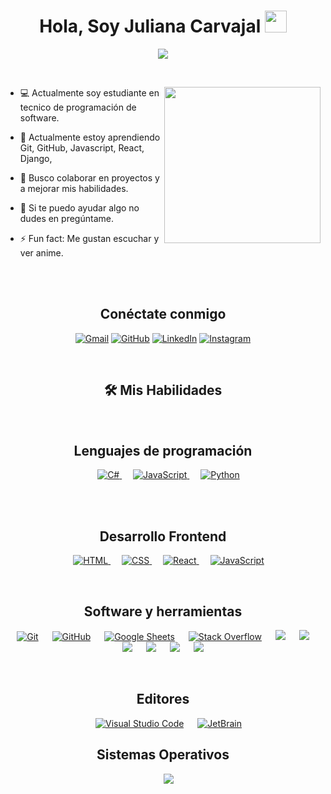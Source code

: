 <h1 align="center">Hola, Soy Juliana Carvajal <img src="https://media.giphy.com/media/hvRJCLFzcasrR4ia7z/giphy.gif" width="35"></h1>
<p align="center">
  <a href="https://github.com/DenverCoder1/readme-typing-svg"><img src="https://readme-typing-svg.herokuapp.com?font=Time+New+Roman&color=%23C8BE25&size=25&center=true&vCenter=true&width=600&height=100&lines=Las+metas+en+la+programación+no+son;solo+líneas+de+código+sino+soluciones;que+cambian+el+mundo.;Y+el+arte+de+programar;es+la+capacidad+de+ver+más+allá+del+código;y+encontrar+la+belleza+en+las+soluciones."></a>
</p>


<br>


<picture> <img align="right" src="https://github.com/7oSkaaa/7oSkaaa/blob/main/Images/Right_Side.gif?raw=true" width = 250px></picture>



- :computer: Actualmente soy estudiante en tecnico de programación de software.
  
- 🌱 Actualmente estoy aprendiendo Git, GitHub, Javascript, React, Django,
  
- 👯 Busco colaborar en proyectos y a mejorar mis habilidades.
  
- 💬 Si te puedo ayudar algo no dudes en pregúntame.
  
- ⚡ Fun fact: Me gustan escuchar y ver anime.
<br>

<br>


<h2 align="center">Conéctate conmigo </h2>

<p align="center">
	<a href="mailto:julianacar2901@gmail.com"><img img src="https://img.shields.io/badge/gmail-%23EA4335.svg?style=plastic&logo=gmail&logoColor=white" alt="Gmail"/></a>
	<a href="https://github.com/julianavelasquez2573"><img src="https://img.shields.io/badge/github-%23181717.svg?style=plastic&logo=github&logoColor=white" alt="GitHub"/></a>
	<a href="https://www.linkedin.com/in/juliana-carvajal-43948327b/"><img src="https://img.shields.io/badge/linkedin-%230A66C2.svg?style=plastic&logo=linkedin&logoColor=white" alt="LinkedIn"/></a>
	<a href="https://www.instagram.com/dev_velasquez1/"><img src="https://img.shields.io/badge/instagram-%23E4405F.svg?style=plastic&logo=instagram&logoColor=white" alt="Instagram"/></a>
</p>
<br>

<h2 align="center">🛠️ Mis Habilidades</h2>
<br>
<h2 align="center">Lenguajes de programación</h2>


<p align="center"> 
  &emsp; 
  <a href="https://desarrolloweb.com/manuales/manual-c-sharp" target="_blank"> 
    <img alt="C#" src="https://img.shields.io/badge/C%23-239120?style=plastic&logo=c%2B%2B&logoColor=white">
  </a> 
  &emsp;
  <a href="https://developer.mozilla.org/en-US/docs/Web/JavaScript" target="_blank"> 
     <img alt="JavaScript" src="https://img.shields.io/badge/JavaScript%20-%23F7DF1E.svg?style=plastic&logo=javascript&logoColor=black">
   </a>
  &emsp;
   <a href="https://www.python.org" target="_blank">
    <img alt="Python" src="https://img.shields.io/badge/Python%20-%2314354C.svg?style=plastic&logo=python&logoColor=white">
  </a>
</p>
<br>
<br>
<h2 align="center">Desarrollo Frontend</h2>

<p align="center"> 
  &emsp; 
  <a href="https://www.w3.org/html/" target="_blank"> 
   <img alt="HTML" src="https://img.shields.io/badge/HTML5%20-%23E34F26.svg?style=plastic&logo=html5&logoColor=white">
  </a>   
  &emsp;
  <a href="https://www.w3schools.com/css/" target="_blank">
    <img alt="CSS" src="https://img.shields.io/badge/CSS%20-%231572B6.svg?style=plastic&logo=css3&logoColor=white">
  </a> 
  &emsp;
  <a href="https://react.dev/" target="_blank">
    <img alt="React" src="https://img.shields.io/badge/react-%2361DAFB.svg?style=plastic&logo=React&logoColor=black">
  </a>
  &emsp;
  <a href="https://developer.mozilla.org/en-US/docs/Web/JavaScript" target="_blank"> 
     <img alt="JavaScript" src="https://img.shields.io/badge/JavaScript%20-%23F7DF1E.svg?style=plastic&logo=javascript&logoColor=black">
   </a>
</p>

<br>
<h2 align="center">Software y herramientas</h2>
 
<p align="center">
  &emsp;
    <a href="#"><img alt="Git" src="https://img.shields.io/badge/Git%20-%23F05033.svg?style=plastic&logo=git&logoColor=white"></a>
  &emsp;
    <a href="#"><img alt="GitHub" src="https://img.shields.io/badge/github-%23181717.svg?style=plastic&logo=github&logoColor=white"></a>
  &emsp;
    <a href="#"><img alt="Google Sheets" src="https://img.shields.io/badge/Google%20Sheets%20-%2334A853.svg?style=plastic&logo=google%20sheets&logoColor=white"></a>
  &emsp;
    <a href="#"><img alt="Stack Overflow" src="https://img.shields.io/badge/-Stack%20Overflow-FE7A16?style=plastic&logo=stack-overflow&logoColor=white"></a>
  &emsp;
    <a href="#"><img src="https://img.shields.io/badge/django-%23092E20.svg?&style=plastic&logo=django&logoColor=white" /></a>
  &emsp;
    <a href="#"><img src="https://img.shields.io/badge/mysql-%234479A1.svg?&style=plastic&logo=mysql&logoColor=white"/></a>
  &emsp;
    <a href="#"><img src="https://img.shields.io/badge/SQLite-07405E?&style=plastic&logo=mysql&logoColor=white"/></a>
   &emsp;
    <a href="#"><img src="https://img.shields.io/badge/Figma-F24E1E?&style=plastic&logo=mysql&logoColor=white"/></a>
  &emsp;
    <a href="#"><img src="https://img.shields.io/badge/Canva-%2300C4CC.svg?&style=plastic&logo=mysql&logoColor=white"/></a>
  &emsp;
    <a href="#"><img src="https://img.shields.io/badge/Notion-000000?&style=plastic&logo=mysql&logoColor=white"/></a>
</p>

<br>
<h2 align="center">Editores</h2>
 
<p align="center">
  &emsp;
    <a href="#"><img alt="Visual Studio Code" src="https://img.shields.io/badge/Visual%20Studio%20Code-0078d7.svg?style=plastic&logo=visual-studio-code&logoColor=white"></a>
  &emsp;
    <a href="#"><img alt="JetBrain" src="https://img.shields.io/badge/Visual_Studio-5C2D91?style=plastic&logo=jetbrains&logoColor=white" /></a>
</p>


 <h2 align="center">Sistemas Operativos</h2>
 
<p align="center">
  &emsp;
    <a href="#"><img src="https://img.shields.io/badge/Windows-0078D6?style=plastic&logo=windows&logoColor=white"></a>
</p>

<br> 
<!---	
	## <picture> <img src = "https://github.com/7oSkaaa/7oSkaaa/blob/main/Images/Statistics.gif?raw=true" width = 50px>  </picture> Github Stats
	
	<details><summary><h3> 🔥 Streak Stats</h3></summary>
	
	----	
	
	<p align="center"><img src="https://github-readme-streak-stats.herokuapp.com/?user=7oSkaaa&theme=tokyonight_duo" alt="7oSkaaa" /></p>
	
	</details>
	  
	<details><summary><h3>💻 GitHub Profile Stats</h3></summary>
	
	----
		
	<p align="center">
	    <a href="https://github.com/anuraghazra/github-readme-stats">
		    <img alt="7oSkaaa's Github Stats" src="https://github-readme-stats.vercel.app/api?username=7oSkaaa&show_icons=true&count_private=true&locale=en&theme=tokyonight&layout=compact" height="230px"/></a>
		  <img src="https://github-readme-stats.vercel.app/api/top-langs?username=7oSkaaa&langs_count=10&show_icons=true&locale=en&theme=tokyonight" alt="7oSkaaa" height="230px"/>
	<br/>
	
	  <b>Note:</b> Top languages is only a metric of the languages my public code consists of and doesn't reflect experience or skill level.
	  </p>
	</details>
	
	<details><summary><h3>⚡ Recent GitHub Activity</h3></summary>
	
	----
		
	[![7oSkaa's github activity graph](https://github-readme-activity-graph.cyclic.app/graph?username=7oSkaaa&theme=github	)](https://github.com/7oSkaaa/github-readme-activity-graph)
	
	 
	</details>
	
	<details><summary> <h3> :trophy: Git profile Trophies </h3></summary>
	
	----
		
	<p align="center"> <a href="https://github.com/ryo-ma/github-profile-trophy"><img src="https://github-profile-trophy.vercel.app/?username=7oskaaa&layout=compact&theme=tokyonight&column=4&margin-w=15&margin-h=15" alt="7oskaaa" /></a> </p>
	
	[![@7oskaa's Holopin board](https://holopin.io/api/user/board?user=7oskaa)](https://holopin.io/@7oskaa)
		
	</details>
		
	<details><summary><h3> :open_file_folder: My Repositories </h3></summary>
	
	----
	
	<div>
	  <p align="center">
		<a href="https://github.com/7oSkaaa/LeetCode_DailyChallenge_2023">
	      		<img src="https://github-readme-stats.vercel.app/api/pin/?username=7oSkaaa&repo=LeetCode_DailyChallenge_2023&theme=tokyonight" alt="GitHub Stats" />
	    	</a>
		<a href="https://github.com/7oSkaaa/Ahmed-Hossam">
	      		<img src="https://github-readme-stats.vercel.app/api/pin/?username=7oSkaaa&repo=Ahmed-Hossam&theme=tokyonight" alt="GitHub Stats" />
	    	</a>
	    	<a href="https://github.com/7oSkaaa/Strees_Testing">
	      		<img src="https://github-readme-stats.vercel.app/api/pin/?username=7oSkaaa&repo=Strees_Testing&theme=tokyonight" alt="GitHub Stats" />
	    	</a>
	    	<a href="https://github.com/7oSkaaa/CP-Templates">
	      		<img src="https://github-readme-stats.vercel.app/api/pin/?username=7oSkaaa&repo=CP-Templates&theme=tokyonight" alt="GitHub Stats" />
	    	</a>
	  </p>
	</div>
	
	</details>

	</br></br>
		
	## 🐍 A Snake Eating my Contributions Graph
		
	<p align = "center">
		<img src = "https://github.com/7oSkaaa/7oSkaaa/blob/output/github-contribution-grid-snake.svg?" alt = "Snake Game"/>
	</p>
-->
